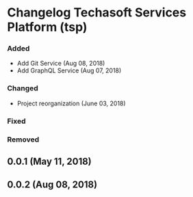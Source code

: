 # Changelog Techasoft Services Platform (tsp)

### Added

- Add Git Service (Aug 08, 2018)
- Add GraphQL Service (Aug 07, 2018)

### Changed

- Project reorganization (June 03, 2018)

### Fixed


### Removed


## 0.0.1 (May 11, 2018)
## 0.0.2 (Aug 08, 2018)

